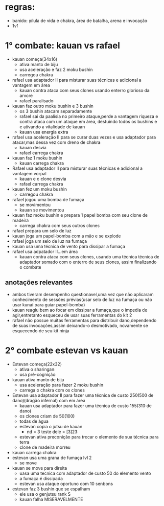 # regras:
- banido: pílula de vida e chakra, área de batalha, arena e invocação
- 1v1
# 1° combate: kauan vs rafael
- kauan começa(34x16)
	- ativa manto de biju
	- usa aceleração e faz 2 moku bushin
	- carregou chakra
- rafael usa adaptador II para misturar suas técnicas e adicional a vantagem em área
	-  kauan contra ataca com seus clones usando enterro glorioso da arvore
	- rafael paralisado
- kauan faz outro moku bushin e 3 bushin
	- os 3 bushin atacam separadamente
	- rafael sai da paalisia no primeiro ataque,perde a vantagem riqueza e contra ataca com um ataque em área, destuindo todos os bushins e e ativando a vitalidade de kauan
	- kauan usa energia extra
- rafael usa aceleração II para se curar duas vezes e usa adaptador para atacar,mas dessa vez com dreno de chakra
	- kauan desvia
	- rafael carrega chakra
- kauan faz 1 moku bushin
	- kauan carrega chakra
- Rafael usa adaptador II para misturar suas técnicas e adicional a vantagem vorpal
	- kauan e o clone desvia
	- rafael carrega chakra
- kauan fez um moku bushin
	- carregou chakra
- rafael jogou uma bomba de fumaça
	- se movimentou
	- kauan se movimentou
- kauan faz moku bushin e prepara 1 papel bomba com seu clone de madeira
	- carrega chakra com seus outros clones
- rafael prepara um selo de luz
- kauan joga um papel-bomba com a mão e se explode
- rafael joga um selo de luz na fumaça
- kauan usa uma técnica de vento para dissipar a fumaça
- rafael usa adpatador II...em área
	- kauan contra ataca com seus clones, usando uma técnica técnica de adaptador somado com o enterro de seus clones, assim finalizando o combate
## anotações relevantes
-  ambos tiveram desempenho questionavel,uma vez que não aplicaram conhecimento de sessões prévias(usar selo de luz na fumaça ou não usar kunai para guiar papel-bomba)
- kauan reagiu bem ao focar em dissipar a fumaça,que o impedia de agir,entretanto esqueceu de usar suas ferramentas do kit 2
- rafael não possue muitas ferramentas para distribuir dano,dependendo de suas invocações,assim deixando-o desmotivado, novamente se esquecendo de seu kit ninja


# 2° combate estevan vs kauan
- Estevan começa(22x32)
	- ativa o sharingan
	- usa pré-cognição
- kauan ativa manto de biju
	- usa aceleração para fazer 2 moku bushin
	- carrega o chakra com os clones
- Estevan usa adaptador II para fazer uma técnica de custo 250(500 de dano)(dragão infernal) com em área
	- kauan usa adaptador para fazer uma técnica de custo 155(310 de dano)
	- os clones criam de 50(100)
	- todas de água
	- estevan copia o jutsu de kauan
		- nd = 3 teste dele = [3]23
	- estevan ativa preconição para trocar o elemento de sua técnica para terra
	- clone de madeira morreu
- kauan carrega chakra
- estevan usa uma grana de fumaça lvl 2
	- se move
- kauan se move para direita
	- uasa uma tecnica com adaptador de custo 50 do elemento vento 
	- a fumaça é dissipada
	- estevan usa ataque oportuno com 10 senbons
- estevan faz 3 bushin que se espalham
	- ele usa o genjutsu rank S
	- kauan falha MISERAVELMENTE 
